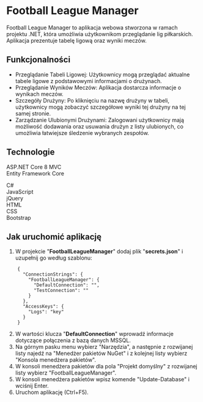 # Football League Manager  
  
Football League Manager to aplikacja webowa stworzona w ramach projektu .NET, która umożliwia użytkownikom przeglądanie lig piłkarskich. Aplikacja prezentuje tabelę ligową oraz wyniki meczów.  
  
## Funkcjonalności  
- Przeglądanie Tabeli Ligowej: Użytkownicy mogą przeglądać aktualne tabele ligowe z podstawowymi informacjami o drużynach.  
- Przeglądanie Wyników Meczów: Aplikacja dostarcza informacje o wynikach meczów.  
- Szczegóły Drużyny: Po kliknięciu na nazwę drużyny w tabeli, użytkownicy mogą zobaczyć szczegółowe wyniki tej drużyny na tej samej stronie.  
- Zarządzanie Ulubionymi Drużynami: Zalogowani użytkownicy mają możliwość dodawania oraz usuwania drużyn z listy ulubionych, co umożliwia łatwiejsze śledzenie wybranych zespołów.  
  
## Technologie  
ASP.NET Core 8 MVC  
Entity Framework Core  
  
C#  
JavaScript  
jQuery  
HTML  
CSS  
Bootstrap  
  
## Jak uruchomić aplikację  
  
1. W projekcie "**FootballLeagueManager**" dodaj plik "**secrets.json**" i uzupełnij go według szablonu:  
```  
	{
	  "ConnectionStrings": {
	    "FootballLeagueManager": {
	      "DefaultConnection": "",
	      "TestConnection": ""
	    }
	  },
	  "AccessKeys": {
	    "Logs": "key"
	  }
	}
```  
2. W wartości klucza "**DefaultConnection**" wprowadź informacje dotyczące połączenia z bazą danych MSSQL.
3. Na górnym pasku menu wybierz "Narzędzia", a następnie z rozwijanej listy najedź na "Menedżer pakietów NuGet" i z kolejnej listy wybierz "Konsola menedżera pakietów".  
4. W konsoli menedżera pakietów dla pola "Projekt domyślny" z rozwijanej listy wybierz "FootballLeagueManager".  
5. W konsoli menedżera pakietów wpisz komende "Update-Database" i wciśnij Enter.  
6. Uruchom aplikację (Ctrl+F5).  
  
